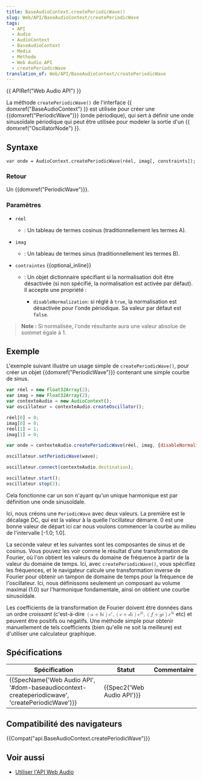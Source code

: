 ```yaml
---
title: BaseAudioContext.createPeriodicWave()
slug: Web/API/BaseAudioContext/createPeriodicWave
tags:
  - API
  - Audio
  - AudioContext
  - BaseAudioContext
  - Media
  - Méthode
  - Web Audio API
  - createPeriodicWave
translation_of: Web/API/BaseAudioContext/createPeriodicWave
---
```

{{ APIRef("Web Audio API") }}

La méthode `createPeriodicWave()` de l'interface {{ domxref("BaseAudioContext") }} est utilisée pour créer une {{domxref("PeriodicWave")}} (onde périodique), qui sert à définir une onde sinusoïdale périodique qui peut être utilisée pour modeler la sortie d'un {{ domxref("OscillatorNode") }}.

## Syntaxe

    var onde = AudioContext.createPeriodicWave(réel, imag[, constraints]);

### Retour

Un {{domxref("PeriodicWave")}}.

### Paramètres

- `réel`
  - : Un tableau de termes cosinus (traditionnellement les termes A).
- `imag`
  - : Un tableau de termes sinus (traditionnellement les termes B).
- `contraintes` {{optional_inline}}

  - : Un objet dictionnaire spécifiant si la normalisation doit être désactivée (si non spécifié, la normalisation est activée par défaut). Il accepte une propriété :

    - `disableNormalization`: si réglé à `true`, la normalisation est désactivée pour l'onde périodique. Sa valeur par défaut est `false`.

> **Note :** Si normalisée, l'onde résultante aura une valeur absolue de sommet égale à 1.

## Exemple

L'exemple suivant illustre un usage simple de `createPeriodicWave()`, pour créer un objet {{domxref("PeriodicWave")}} contenant une simple courbe de sinus.

```js
var réel = new Float32Array(2);
var imag = new Float32Array(2);
var contexteAudio = new AudioContext();
var oscillateur = contexteAudio.createOscillator();

réel[0] = 0;
imag[0] = 0;
réel[1] = 1;
imag[1] = 0;

var onde = contexteAudio.createPeriodicWave(réel, imag, {disableNormalization: true});

oscillateur.setPeriodicWave(wave);

oscillateur.connect(contexteAudio.destination);

oscillateur.start();
oscillateur.stop(2);
```

Cela fonctionne car un son n'ayant qu'un unique harmonique est par définition une onde sinusoïdale.

Ici, nous créons une `PeriodicWave` avec deux valeurs. La première est le décalage DC, qui est la valeur à la quelle l'ocillateur démarre. 0 est une bonne valeur de départ ici car nous voulons commencer la courbe au milieu de l'intervalle \[-1.0; 1.0].

La seconde valeur et les suivantes sont les composantes de sinus et de cosinus. Vous pouvez les voir comme le résultat d'une transformation de Fourier, où l'on obtient les valeurs du domaine de fréquence à partir de la valeur du domaine de temps. Ici, avec `createPeriodicWave()`, vous spécifiez les fréquences, et le navigateur calcule une transformation inverse de Fourier pour obtenir un tampon de domaine de temps pour la fréquence de l'oscillateur. Ici, nous définissons seulement un composant au volume maximal (1.0) sur l'harmonique fondamentale, ainsi on obtient une courbe sinusoïdale.

Les coefficients de la transformation de Fourier doivent être données dans un ordre _croissant_ (c'est-à-dire <math><semantics><mrow><mrow><mo>(</mo><mrow><mi>a</mi><mo>+</mo><mi>b</mi><mi>i</mi></mrow><mo>)</mo></mrow><msup><mi>e</mi><mi>i</mi></msup><mo>,</mo><mrow><mo>(</mo><mrow><mi>c</mi><mo>+</mo><mi>d</mi><mi>i</mi></mrow><mo>)</mo></mrow><msup><mi>e</mi><mrow><mn>2</mn><mi>i</mi></mrow></msup><mo>,</mo><mrow><mo>(</mo><mrow><mi>f</mi><mo>+</mo><mi>g</mi><mi>i</mi></mrow><mo>)</mo></mrow><msup><mi>e</mi><mrow><mn>3</mn><mi>i</mi></mrow></msup></mrow><annotation encoding="TeX">\left(a+bi\right)e^{i} , \left(c+di\right)e^{2i} , \left(f+gi\right)e^{3i}    </annotation></semantics></math> etc) et peuvent être positifs ou négatifs. Une méthode simple pour obtenir manuellement de tels coefficients (bien qu'elle ne soit la meilleure) est d'utiliser une calculateur graphique.

## Spécifications

| Spécification                                                                                                                    | Statut                               | Commentaire |
| -------------------------------------------------------------------------------------------------------------------------------- | ------------------------------------ | ----------- |
| {{SpecName('Web Audio API', '#dom-baseaudiocontext-createperiodicwave', 'createPeriodicWave')}} | {{Spec2('Web Audio API')}} |             |

## Compatibilité des navigateurs

{{Compat("api.BaseAudioContext.createPeriodicWave")}}

## Voir aussi

- [Utiliser l'API Web Audio](/en-US/docs/Web_Audio_API/Using_Web_Audio_API)
